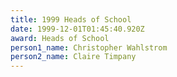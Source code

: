 ```yaml
---
title: 1999 Heads of School
date: 1999-12-01T01:45:40.920Z
award: Heads of School
person1_name: Christopher Wahlstrom
person2_name: Claire Timpany
---
```


